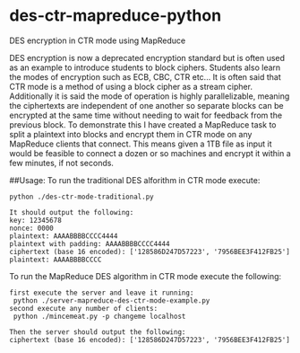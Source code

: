 # des-ctr-mapreduce-python
DES encryption in CTR mode using MapReduce

DES encryption is now a deprecated encryption standard but is often used as an example to introduce students to block ciphers. Students also learn the modes of encryption such as ECB, CBC, CTR etc... It is often said that CTR mode is a method of using a block cipher as a stream cipher. Additionally it is said the mode of operation is highly parallelizable, meaning the ciphertexts are independent of one another so separate blocks can be encrypted at the same time without needing to wait for feedback from the previous block. To demonstrate this I have created a MapReduce task to split a plaintext into blocks and encrypt them in CTR mode on any MapReduce clients that connect. This means given a 1TB file as input it would be feasible to connect a dozen or so machines and encrypt it within a few minutes, if not seconds.

##Usage:
To run the traditional DES alforithm in CTR mode execute:
```
python ./des-ctr-mode-traditional.py

It should output the following:
key: 12345678
nonce: 0000
plaintext: AAAABBBBCCCC4444
plaintext with padding: AAAABBBBCCCC4444
ciphertext (base 16 encoded): ['128586D247D57223', '7956BEE3F412FB25']
plaintext: AAAABBBBCCCC
```
To run the MapReduce DES algorithm in CTR mode execute the following:
```
first execute the server and leave it running: 
 python ./server-mapreduce-des-ctr-mode-example.py
second execute any number of clients:
 python ./mincemeat.py -p changeme localhost 

Then the server should output the following:
ciphertext (base 16 encoded): ['128586D247D57223', '7956BEE3F412FB25']

```
